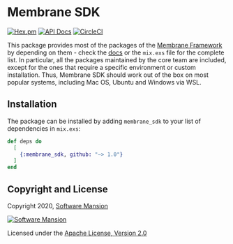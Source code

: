 # Membrane SDK

[![Hex.pm](https://img.shields.io/hexpm/v/membrane_sdk.svg)](https://hex.pm/packages/membrane_sdk)
[![API Docs](https://img.shields.io/badge/api-docs-yellow.svg?style=flat)](https://hexdocs.pm/membrane_sdk)
[![CircleCI](https://circleci.com/gh/membraneframework/membrane_sdk.svg?style=svg)](https://circleci.com/gh/membraneframework/membrane_sdk)

This package provides most of the packages of the [Membrane Framework](https://membrane.stream) by depending on them - check the [docs](https://hexdocs.pm/membrane_sdk/Membrane.SDK.html) or the `mix.exs` file for the complete list.
In particular, all the packages maintained by the core team are included, except for the ones that require a specific environment or custom installation. Thus, Membrane SDK should work out of the box on most popular systems, including Mac OS, Ubuntu and Windows via WSL.

## Installation

The package can be installed by adding `membrane_sdk` to your list of dependencies in `mix.exs`:

```elixir
def deps do
  [
    {:membrane_sdk, github: "~> 1.0"}
  ]
end
```


## Copyright and License

Copyright 2020, [Software Mansion](https://swmansion.com/?utm_source=git&utm_medium=readme&utm_campaign=membrane_sdk)

[![Software Mansion](https://logo.swmansion.com/logo?color=white&variant=desktop&width=200&tag=membrane-github)](https://swmansion.com/?utm_source=git&utm_medium=readme&utm_campaign=membrane_sdk)

Licensed under the [Apache License, Version 2.0](LICENSE)
